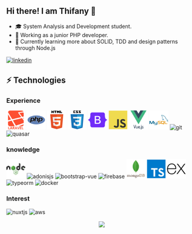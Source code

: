 ## Hi there! I am Thifany 👋

- 🎓 System Analysis and Development student.
- 🏢 Working as a junior PHP developer.
- 🌱 Currently learning more about SOLID, TDD and design patterns through Node.js
<!-- - 🔎 Looking for a backend job opportunity. -->

<a href="https://www.linkedin.com/in/thifany-nicastro/" target="blank">
    <img align="center" src="https://img.shields.io/badge/linkedin-%230077B5.svg?&style=for-the-badge&logo=linkedin&logoColor=white" alt="linkedin" />
</a>


## ⚡ Technologies

### Experience

<p>
    <img src="https://github.com/devicons/devicon/blob/master/icons/laravel/laravel-plain-wordmark.svg" alt="laravel" width="50" height="50"/>
    <img src="https://github.com/devicons/devicon/blob/master/icons/php/php-original.svg" alt="php" width="50" height="50"/>
    <img src="https://github.com/devicons/devicon/blob/master/icons/html5/html5-original-wordmark.svg" alt="html5" width="50" height="50"/> 
    <img src="https://github.com/devicons/devicon/blob/master/icons/css3/css3-original-wordmark.svg" alt="css3" width="50" height="50"/>
    <img src="https://github.com/devicons/devicon/blob/master/icons/bootstrap/bootstrap-plain.svg" alt="bootstrap" width="50" height="50"/>
    <img src="https://github.com/devicons/devicon/blob/master/icons/javascript/javascript-original.svg" alt="javascript" width="50" height="50"/>
    <img src="https://github.com/devicons/devicon/blob/master/icons/vuejs/vuejs-original-wordmark.svg" alt="vuejs" width="50" height="50"/>
    <img src="https://github.com/devicons/devicon/blob/master/icons/mysql/mysql-original-wordmark.svg" alt="mysql" width="50" height="50"/>
    <img src="https://www.vectorlogo.zone/logos/git-scm/git-scm-icon.svg" alt="git" width="40" height="40"/>
    <img src="https://cdn.quasar.dev/logo/svg/quasar-logo.svg" alt="quasar" width="50" height="50"/>
</p>


### knowledge

<p>
    <img src="https://github.com/devicons/devicon/blob/master/icons/nodejs/nodejs-original-wordmark.svg" alt="nodejs" width="50" height="50"/> 
    <img src="https://pbs.twimg.com/profile_images/1087392649122861057/M6EKYWWJ.jpg" alt="adonisjs" width="50" height="50"/>
    <img src="https://avatars0.githubusercontent.com/u/22965283?s=280&v=4" alt="bootstrap-vue" width="50" height="50"/>
    <img src="https://img.icons8.com/color/452/firebase.png" alt="firebase" width="50" height="50"/>
    <img src="https://github.com/devicons/devicon/blob/master/icons/mongodb/mongodb-original-wordmark.svg" alt="mongodb" width="50" height="50"/>
    <img src="https://github.com/devicons/devicon/blob/master/icons/typescript/typescript-original.svg" alt="typescript" width="50" height="50"/>
    <img src="https://github.com/devicons/devicon/blob/master/icons/express/express-original.svg" alt="express" width="50" height="50"/>
    <img src="https://virtuslab.com/wp-content/uploads/2020/04/typeorm_sygnet.png" alt="typeorm" width="50" height="50"/>
    <img src="https://cdn.iconscout.com/icon/free/png-256/docker-11-1175228.png" alt="docker" width="50" height="50"/>
</p>


### Interest

<p>
    <img src="https://drunomics.com/sites/default/files/nuxt-icon.png" alt="nuxtjs" width="50" height="50"/>
    <img src="https://img.icons8.com/color/452/amazon-web-services.png" alt="aws" width="50" height="50"/>
</p>


<p align="center">
  <img align="center" src="https://github-readme-stats.vercel.app/api?username=thifany-nicastro&show_icons=true"/>
</p>
